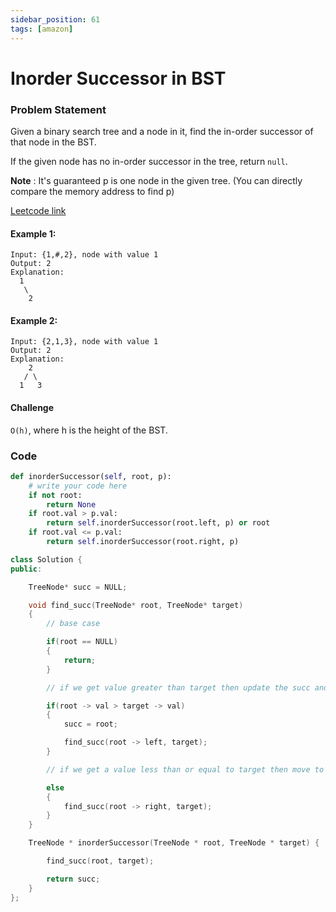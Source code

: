 ```yaml
---
sidebar_position: 61
tags: [amazon]
---
```


# Inorder Successor in BST

### Problem Statement

Given a binary search tree and a node in it, find the in-order successor of that node in the BST.

If the given node has no in-order successor in the tree, return `null`.

**Note** : It's guaranteed p is one node in the given tree. (You can directly compare the memory address to find p)

[Leetcode link](https://leetcode.com/problems/inorder-successor-in-bst)

#### Example 1:

```
Input: {1,#,2}, node with value 1
Output: 2
Explanation:
  1
   \
    2
```

#### Example 2:

```
Input: {2,1,3}, node with value 1
Output: 2
Explanation:
    2
   / \
  1   3
```

#### Challenge

`O(h)`, where h is the height of the BST.

### Code

```python title="Python"
def inorderSuccessor(self, root, p):
    # write your code here
    if not root:
        return None
    if root.val > p.val:
        return self.inorderSuccessor(root.left, p) or root
    if root.val <= p.val:
        return self.inorderSuccessor(root.right, p)

```

```cpp title="C++"
class Solution {
public:

    TreeNode* succ = NULL;

    void find_succ(TreeNode* root, TreeNode* target)
    {
        // base case

        if(root == NULL)
        {
            return;
        }

        // if we get value greater than target then update the succ and move to left

        if(root -> val > target -> val)
        {
            succ = root;

            find_succ(root -> left, target);
        }

        // if we get a value less than or equal to target then move to right

        else
        {
            find_succ(root -> right, target);
        }
    }

    TreeNode * inorderSuccessor(TreeNode * root, TreeNode * target) {

        find_succ(root, target);

        return succ;
    }
};

```
